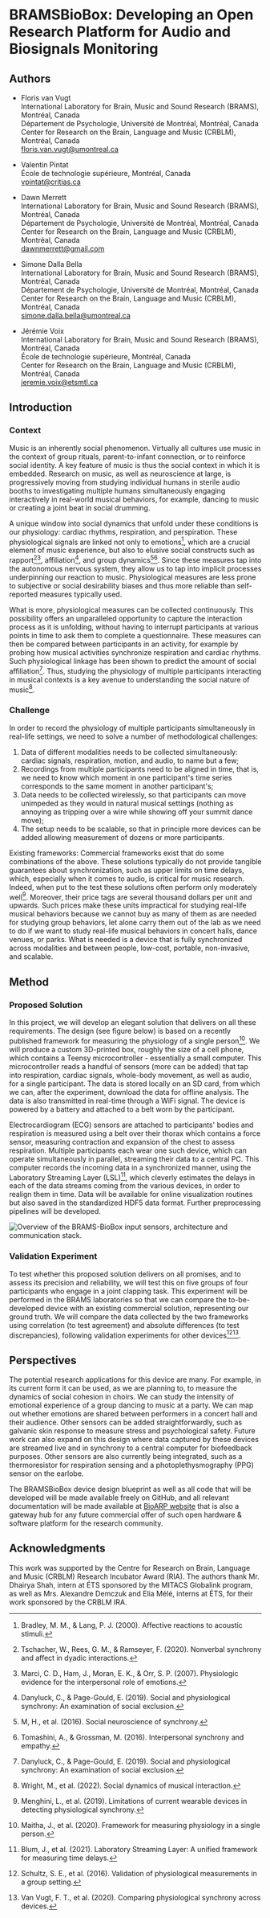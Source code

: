 # BRAMSBioBox: Developing an Open Research Platform for Audio and Biosignals Monitoring

## Authors

- Floris van Vugt  
  International Laboratory for Brain, Music and Sound Research (BRAMS), Montréal, Canada  
  Département de Psychologie, Université de Montréal, Montréal, Canada  
  Center for Research on the Brain, Language and Music (CRBLM), Montréal, Canada  
  [floris.van.vugt@umontreal.ca](mailto:floris.van.vugt@umontreal.ca)

- Valentin Pintat  
  École de technologie supérieure, Montréal, Canada  
  [vpintat@critias.ca](mailto:vpintat@critias.ca)

- Dawn Merrett  
  International Laboratory for Brain, Music and Sound Research (BRAMS), Montréal, Canada  
  Département de Psychologie, Université de Montréal, Montréal, Canada  
  Center for Research on the Brain, Language and Music (CRBLM), Montréal, Canada  
  [dawnmerrett@gmail.com](mailto:dawnmerrett@gmail.com)

- Simone Dalla Bella  
  International Laboratory for Brain, Music and Sound Research (BRAMS), Montréal, Canada  
  Département de Psychologie, Université de Montréal, Montréal, Canada  
  Center for Research on the Brain, Language and Music (CRBLM), Montréal, Canada  
  [simone.dalla.bella@umontreal.ca](mailto:simone.dalla.bella@umontreal.ca)

- Jérémie Voix  
  International Laboratory for Brain, Music and Sound Research (BRAMS), Montréal, Canada  
  École de technologie supérieure, Montréal, Canada  
  Center for Research on the Brain, Language and Music (CRBLM), Montréal, Canada  
  [jeremie.voix@etsmtl.ca](mailto:jeremie.voix@etsmtl.ca)

## Introduction

### Context

Music is an inherently social phenomenon. Virtually all cultures use music in the context of group rituals, parent-to-infant connection, or to reinforce social identity. A key feature of music is thus the social context in which it is embedded. Research on music, as well as neuroscience at large, is progressively moving from studying individual humans in sterile audio booths to investigating multiple humans simultaneously engaging interactively in real-world musical behaviors, for example, dancing to music or creating a joint beat in social drumming. 

A unique window into social dynamics that unfold under these conditions is our physiology: cardiac rhythms, respiration, and perspiration. These physiological signals are linked not only to emotions[^1], which are a crucial element of music experience, but also to elusive social constructs such as rapport[^2][^3], affiliation[^4], and group dynamics[^5][^6]. Since these measures tap into the autonomous nervous system, they allow us to tap into implicit processes underpinning our reaction to music. Physiological measures are less prone to subjective or social desirability biases and thus more reliable than self-reported measures typically used. 

What is more, physiological measures can be collected continuously. This possibility offers an unparalleled opportunity to capture the interaction process as it is unfolding, without having to interrupt participants at various points in time to ask them to complete a questionnaire. These measures can then be compared between participants in an activity, for example by probing how musical activities synchronize respiration and cardiac rhythms. Such physiological linkage has been shown to predict the amount of social affiliation[^4]. Thus, studying the physiology of multiple participants interacting in musical contexts is a key avenue to understanding the social nature of music[^7].

### Challenge

In order to record the physiology of multiple participants simultaneously in real-life settings, we need to solve a number of methodological challenges:
1. Data of different modalities needs to be collected simultaneously: cardiac signals, respiration, motion, and audio, to name but a few;
2. Recordings from multiple participants need to be aligned in time, that is, we need to know which moment in one participant's time series corresponds to the same moment in another participant's;
3. Data needs to be collected wirelessly, so that participants can move unimpeded as they would in natural musical settings (nothing as annoying as tripping over a wire while showing off your summit dance move);
4. The setup needs to be scalable, so that in principle more devices can be added allowing measurement of dozens or more participants.

Existing frameworks: Commercial frameworks exist that do some combinations of the above. These solutions typically do not provide tangible guarantees about synchronization, such as upper limits on time delays, which, especially when it comes to audio, is critical for music research. Indeed, when put to the test these solutions often perform only moderately well[^8]. Moreover, their price tags are several thousand dollars per unit and upwards. Such prices make these units impractical for studying real-life musical behaviors because we cannot buy as many of them as are needed for studying group behaviors, let alone carry them out of the lab as we need to do if we want to study real-life musical behaviors in concert halls, dance venues, or parks. What is needed is a device that is fully synchronized across modalities and between people, low-cost, portable, non-invasive, and scalable.

## Method

### Proposed Solution

In this project, we will develop an elegant solution that delivers on all these requirements. The design (see figure below) is based on a recently published framework for measuring the physiology of a single person[^9]. We will produce a custom 3D-printed box, roughly the size of a cell phone, which contains a Teensy microcontroller - essentially a small computer. This microcontroller reads a handful of sensors (more can be added) that tap into respiration, cardiac signals, whole-body movement, as well as audio, for a single participant. The data is stored locally on an SD card, from which we can, after the experiment, download the data for offline analysis. The data is also transmitted in real-time through a WiFi signal. The device is powered by a battery and attached to a belt worn by the participant. 

Electrocardiogram (ECG) sensors are attached to participants' bodies and respiration is measured using a belt over their thorax which contains a force sensor, measuring contraction and expansion of the chest to assess respiration. Multiple participants each wear one such device, which can operate simultaneously in parallel, streaming their data to a central PC. This computer records the incoming data in a synchronized manner, using the Laboratory Streaming Layer (LSL)[^10], which cleverly estimates the delays in each of the data streams coming from the various devices, in order to realign them in time. Data will be available for online visualization routines but also saved in the standardized HDF5 data format. Further preprocessing pipelines will be developed.

![Overview of the BRAMS-BioBox input sensors, architecture and communication stack.](brams-bio-box.png)

### Validation Experiment

To test whether this proposed solution delivers on all promises, and to assess its precision and reliability, we will test this on five groups of four participants who engage in a joint clapping task. This experiment will be performed in the BRAMS laboratories so that we can compare the to-be-developed device with an existing commercial solution, representing our ground truth. We will compare the data collected by the two frameworks using correlation (to test agreement) and absolute differences (to test discrepancies), following validation experiments for other devices[^11][^12].

## Perspectives

The potential research applications for this device are many. For example, in its current form it can be used, as we are planning to, to measure the dynamics of social cohesion in choirs. We can study the intensity of emotional experience of a group dancing to music at a party. We can map out whether emotions are shared between performers in a concert hall and their audience. Other sensors can be added straightforwardly, such as galvanic skin response to measure stress and psychological safety. Future work can also expand on this design where data captured by these devices are streamed live and in synchrony to a central computer for biofeedback purposes. Other sensors are also currently being integrated, such as a thermoresistor for respiration sensing and a photoplethysmography (PPG) sensor on the earlobe. 

The BRAMSBioBox device design blueprint as well as all code that will be developed will be made available freely on GitHub, and all relevant documentation will be made available at [BioARP website](https://bioarp.org) that is also a gateway hub for any future commercial offer of such open hardware & software platform for the research community.

## Acknowledgments

This work was supported by the Centre for Research on Brain, Language and Music (CRBLM) Research Incubator Award (RIA). The authors thank Mr. Dhairya Shah, intern at ÉTS sponsored by the MITACS Globalink program, as well as Mrs. Alexandre Demczuk and Elia Mélé, interns at ÉTS, for their work sponsored by the CRBLM IRA.

[^1]: Bradley, M. M., & Lang, P. J. (2000). Affective reactions to acoustic stimuli.
[^2]: Tschacher, W., Rees, G. M., & Ramseyer, F. (2020). Nonverbal synchrony and affect in dyadic interactions.
[^3]: Marci, C. D., Ham, J., Moran, E. K., & Orr, S. P. (2007). Physiologic evidence for the interpersonal role of emotions.
[^4]: Danyluck, C., & Page-Gould, E. (2019). Social and physiological synchrony: An examination of social exclusion.
[^5]: M, H., et al. (2016). Social neuroscience of synchrony.
[^6]: Tomashini, A., & Grossman, M. (2016). Interpersonal synchrony and empathy.
[^7]: Wright, M., et al. (2022). Social dynamics of musical interaction.
[^8]: Menghini, L., et al. (2019). Limitations of current wearable devices in detecting physiological synchrony.
[^9]: Maitha, J., et al. (2020). Framework for measuring physiology in a single person.
[^10]: Blum, J., et al. (2021). Laboratory Streaming Layer: A unified framework for measuring time delays.
[^11]: Schultz, S. E., et al. (2016). Validation of physiological measurements in a group setting.
[^12]: Van Vugt, F. T., et al. (2020). Comparing physiological synchrony across devices.
